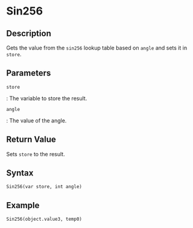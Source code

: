 # Sin256

## Description
Gets the value from the `sin256` lookup table based on `angle` and sets it in `store`.

## Parameters
`store`

:   The variable to store the result.

`angle`

:   The value of the angle.

## Return Value
Sets `store` to the result.

## Syntax
```
Sin256(var store, int angle)
```

## Example
```
Sin256(object.value3, temp0)
```
